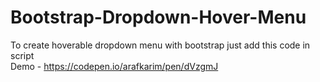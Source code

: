 # Bootstrap-Dropdown-Hover-Menu
To create hoverable dropdown menu with bootstrap just add this code in script <br>
Demo - https://codepen.io/arafkarim/pen/dVzgmJ
